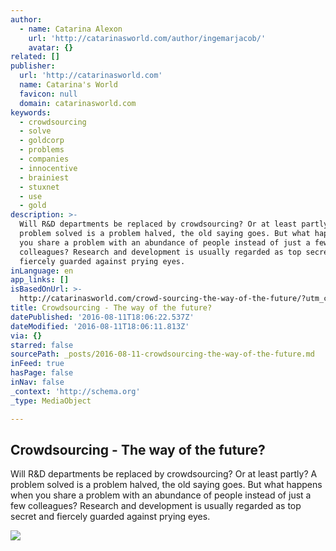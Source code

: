 ```yaml
---
author:
  - name: Catarina Alexon
    url: 'http://catarinasworld.com/author/ingemarjacob/'
    avatar: {}
related: []
publisher:
  url: 'http://catarinasworld.com'
  name: Catarina's World
  favicon: null
  domain: catarinasworld.com
keywords:
  - crowdsourcing
  - solve
  - goldcorp
  - problems
  - companies
  - innocentive
  - brainiest
  - stuxnet
  - use
  - gold
description: >-
  Will R&D departments be replaced by crowdsourcing? Or at least partly? A
  problem solved is a problem halved, the old saying goes. But what happens when
  you share a problem with an abundance of people instead of just a few
  colleagues? Research and development is usually regarded as top secret and
  fiercely guarded against prying eyes.
inLanguage: en
app_links: []
isBasedOnUrl: >-
  http://catarinasworld.com/crowd-sourcing-the-way-of-the-future/?utm_campaign=shareaholic&utm_medium=facebook&utm_source=socialnetwork
title: Crowdsourcing - The way of the future?
datePublished: '2016-08-11T18:06:22.537Z'
dateModified: '2016-08-11T18:06:11.813Z'
via: {}
starred: false
sourcePath: _posts/2016-08-11-crowdsourcing-the-way-of-the-future.md
inFeed: true
hasPage: false
inNav: false
_context: 'http://schema.org'
_type: MediaObject

---
```

<article style=""><h1>Crowdsourcing - The way of the future?</h1><p>Will R&amp;D departments be replaced by crowdsourcing? Or at least partly? A problem solved is a problem halved, the old saying goes. But what happens when you share a problem with an abundance of people instead of just a few colleagues? Research and development is usually regarded as top secret and fiercely guarded against prying eyes.</p><img src="http://catarinasworld.com/wp-content/uploads/2014/08/crowdsourcing-640x440.jpg" /></article>